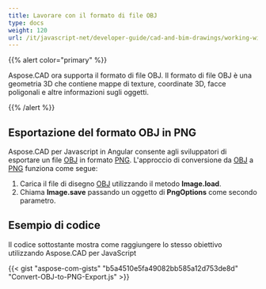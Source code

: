 ```yaml
---
title: Lavorare con il formato di file OBJ
type: docs
weight: 120
url: /it/javascript-net/developer-guide/cad-and-bim-drawings/working-with-obj-file-format/
---
```


{{% alert color="primary" %}}

Aspose.CAD ora supporta il formato di file OBJ. Il formato di file OBJ è una geometria 3D che contiene mappe di texture, coordinate 3D, facce poligonali e altre informazioni sugli oggetti.

{{% /alert %}}

## **Esportazione del formato OBJ in PNG**

Aspose.CAD per Javascript in Angular consente agli sviluppatori di esportare un file [OBJ](https://docs.fileformat.com/3d/obj/) in formato [PNG](https://docs.fileformat.com/image/png/).
L'approccio di conversione da [OBJ](https://docs.fileformat.com/3d/obj/) a [PNG](https://docs.fileformat.com/image/png/) funziona come segue:

1. Carica il file di disegno [OBJ](https://docs.fileformat.com/3d/obj/) utilizzando il metodo **Image.load**.
1. Chiama **Image.save** passando un oggetto di **PngOptions** come secondo parametro.

## Esempio di codice

Il codice sottostante mostra come raggiungere lo stesso obiettivo utilizzando Aspose.CAD per JavaScript

{{< gist "aspose-com-gists" "b5a4510e5fa49082bb585a12d753de8d" "Convert-OBJ-to-PNG-Export.js" >}}

